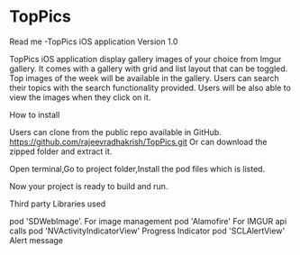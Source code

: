 # TopPics

Read me -TopPics iOS application 
Version 1.0

TopPics iOS application display gallery images of your choice from Imgur gallery.
It comes with a gallery with grid and list layout that can be toggled.
Top images of the week will be available in the gallery.
Users can search their topics with the search functionality provided.
Users will be also able to view the images when they click on it.

How to install

Users can clone from the public repo available in GitHub.
https://github.com/rajeevradhakrish/TopPics.git
Or can download the zipped folder and extract it.

Open terminal,Go to project folder,Install the pod files which is listed.

Now your project is ready to build and run.

Third party Libraries used

  pod 'SDWebImage’.   For image management
  pod 'Alamofire'     For IMGUR api calls
  pod 'NVActivityIndicatorView' Progress Indicator
  pod 'SCLAlertView' Alert message









